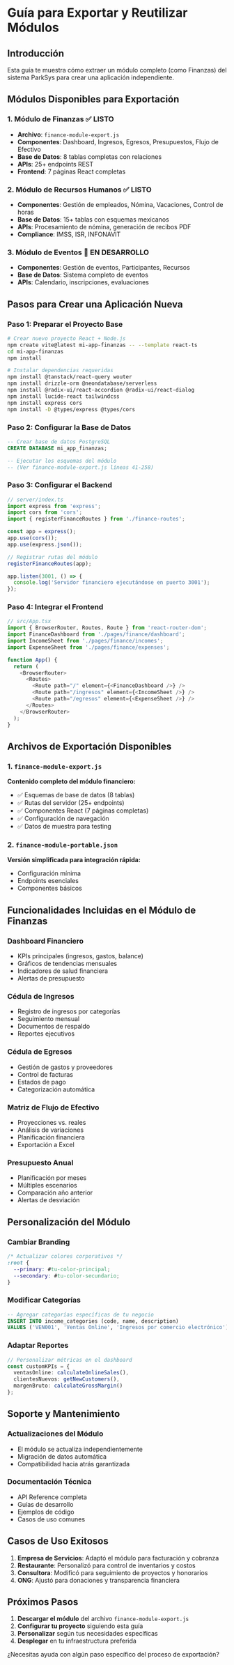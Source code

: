# Guía para Exportar y Reutilizar Módulos

## Introducción

Esta guía te muestra cómo extraer un módulo completo (como Finanzas) del sistema ParkSys para crear una aplicación independiente.

## Módulos Disponibles para Exportación

### 1. Módulo de Finanzas ✅ LISTO
- **Archivo**: `finance-module-export.js`
- **Componentes**: Dashboard, Ingresos, Egresos, Presupuestos, Flujo de Efectivo
- **Base de Datos**: 8 tablas completas con relaciones
- **APIs**: 25+ endpoints REST
- **Frontend**: 7 páginas React completas

### 2. Módulo de Recursos Humanos ✅ LISTO
- **Componentes**: Gestión de empleados, Nómina, Vacaciones, Control de horas
- **Base de Datos**: 15+ tablas con esquemas mexicanos
- **APIs**: Procesamiento de nómina, generación de recibos PDF
- **Compliance**: IMSS, ISR, INFONAVIT

### 3. Módulo de Eventos 🔄 EN DESARROLLO
- **Componentes**: Gestión de eventos, Participantes, Recursos
- **Base de Datos**: Sistema completo de eventos
- **APIs**: Calendario, inscripciones, evaluaciones

## Pasos para Crear una Aplicación Nueva

### Paso 1: Preparar el Proyecto Base

```bash
# Crear nuevo proyecto React + Node.js
npm create vite@latest mi-app-finanzas -- --template react-ts
cd mi-app-finanzas
npm install

# Instalar dependencias requeridas
npm install @tanstack/react-query wouter
npm install drizzle-orm @neondatabase/serverless
npm install @radix-ui/react-accordion @radix-ui/react-dialog
npm install lucide-react tailwindcss
npm install express cors
npm install -D @types/express @types/cors
```

### Paso 2: Configurar la Base de Datos

```sql
-- Crear base de datos PostgreSQL
CREATE DATABASE mi_app_finanzas;

-- Ejecutar los esquemas del módulo
-- (Ver finance-module-export.js líneas 41-258)
```

### Paso 3: Configurar el Backend

```typescript
// server/index.ts
import express from 'express';
import cors from 'cors';
import { registerFinanceRoutes } from './finance-routes';

const app = express();
app.use(cors());
app.use(express.json());

// Registrar rutas del módulo
registerFinanceRoutes(app);

app.listen(3001, () => {
  console.log('Servidor financiero ejecutándose en puerto 3001');
});
```

### Paso 4: Integrar el Frontend

```typescript
// src/App.tsx
import { BrowserRouter, Routes, Route } from 'react-router-dom';
import FinanceDashboard from './pages/finance/dashboard';
import IncomeSheet from './pages/finance/incomes';
import ExpenseSheet from './pages/finance/expenses';

function App() {
  return (
    <BrowserRouter>
      <Routes>
        <Route path="/" element={<FinanceDashboard />} />
        <Route path="/ingresos" element={<IncomeSheet />} />
        <Route path="/egresos" element={<ExpenseSheet />} />
      </Routes>
    </BrowserRouter>
  );
}
```

## Archivos de Exportación Disponibles

### 1. `finance-module-export.js`
**Contenido completo del módulo financiero:**
- ✅ Esquemas de base de datos (8 tablas)
- ✅ Rutas del servidor (25+ endpoints)
- ✅ Componentes React (7 páginas completas)
- ✅ Configuración de navegación
- ✅ Datos de muestra para testing

### 2. `finance-module-portable.json`
**Versión simplificada para integración rápida:**
- Configuración mínima
- Endpoints esenciales
- Componentes básicos

## Funcionalidades Incluidas en el Módulo de Finanzas

### Dashboard Financiero
- KPIs principales (ingresos, gastos, balance)
- Gráficos de tendencias mensuales
- Indicadores de salud financiera
- Alertas de presupuesto

### Cédula de Ingresos
- Registro de ingresos por categorías
- Seguimiento mensual
- Documentos de respaldo
- Reportes ejecutivos

### Cédula de Egresos
- Gestión de gastos y proveedores
- Control de facturas
- Estados de pago
- Categorización automática

### Matriz de Flujo de Efectivo
- Proyecciones vs. reales
- Análisis de variaciones
- Planificación financiera
- Exportación a Excel

### Presupuesto Anual
- Planificación por meses
- Múltiples escenarios
- Comparación año anterior
- Alertas de desviación

## Personalización del Módulo

### Cambiar Branding
```css
/* Actualizar colores corporativos */
:root {
  --primary: #tu-color-principal;
  --secondary: #tu-color-secundario;
}
```

### Modificar Categorías
```sql
-- Agregar categorías específicas de tu negocio
INSERT INTO income_categories (code, name, description)
VALUES ('VEN001', 'Ventas Online', 'Ingresos por comercio electrónico');
```

### Adaptar Reportes
```typescript
// Personalizar métricas en el dashboard
const customKPIs = {
  ventasOnline: calculateOnlineSales(),
  clientesNuevos: getNewCustomers(),
  margenBruto: calculateGrossMargin()
};
```

## Soporte y Mantenimiento

### Actualizaciones del Módulo
- El módulo se actualiza independientemente
- Migración de datos automática
- Compatibilidad hacia atrás garantizada

### Documentación Técnica
- API Reference completa
- Guías de desarrollo
- Ejemplos de código
- Casos de uso comunes

## Casos de Uso Exitosos

1. **Empresa de Servicios**: Adaptó el módulo para facturación y cobranza
2. **Restaurante**: Personalizó para control de inventarios y costos
3. **Consultora**: Modificó para seguimiento de proyectos y honorarios
4. **ONG**: Ajustó para donaciones y transparencia financiera

## Próximos Pasos

1. **Descargar el módulo** del archivo `finance-module-export.js`
2. **Configurar tu proyecto** siguiendo esta guía
3. **Personalizar** según tus necesidades específicas
4. **Desplegar** en tu infraestructura preferida

¿Necesitas ayuda con algún paso específico del proceso de exportación?